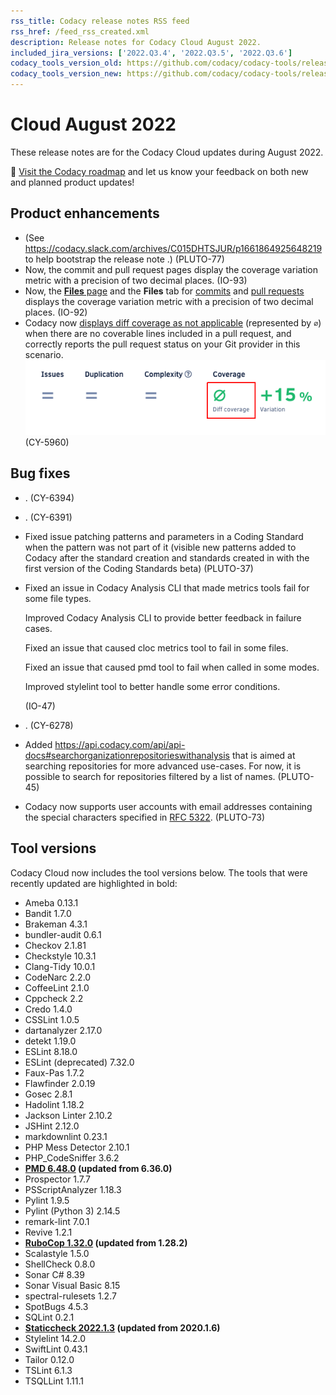 ```yaml
---
rss_title: Codacy release notes RSS feed
rss_href: /feed_rss_created.xml
description: Release notes for Codacy Cloud August 2022.
included_jira_versions: ['2022.Q3.4', '2022.Q3.5', '2022.Q3.6']
codacy_tools_version_old: https://github.com/codacy/codacy-tools/releases/tag/6.2.24
codacy_tools_version_new: https://github.com/codacy/codacy-tools/releases/tag/6.2.59
---
```


# Cloud August 2022

These release notes are for the Codacy Cloud updates during August 2022.

📢 [Visit the Codacy roadmap](https://roadmap.codacy.com) and <span class="skip-vale">let us know</span> your feedback on both new and planned product updates!

<!--TODO Check these issues manually

Jira issues without release notes

Epics:
-   https://codacy.atlassian.net/browse/CY-6336
-   https://codacy.atlassian.net/browse/PLUTO-36
-   https://codacy.atlassian.net/browse/DOCS-18
Bugs and Community Issues:
Others:
-   https://codacy.atlassian.net/browse/CY-6438
-   https://codacy.atlassian.net/browse/CY-6426
-   https://codacy.atlassian.net/browse/CY-6417
-   https://codacy.atlassian.net/browse/CY-6410
-   https://codacy.atlassian.net/browse/CY-6408
-   https://codacy.atlassian.net/browse/CY-6351
-   https://codacy.atlassian.net/browse/CY-6340
-   https://codacy.atlassian.net/browse/CY-6295
-   https://codacy.atlassian.net/browse/CY-6166
-   https://codacy.atlassian.net/browse/CY-5866
-   https://codacy.atlassian.net/browse/CY-4605
-   https://codacy.atlassian.net/browse/CY-3958

Jira issues with disabled release notes

Epics:
-   https://codacy.atlassian.net/browse/IO-95
-   https://codacy.atlassian.net/browse/CY-5701
-   https://codacy.atlassian.net/browse/CY-4844
Bugs and Community Issues:
-   https://codacy.atlassian.net/browse/CY-6459
-   https://codacy.atlassian.net/browse/CY-6454
-   https://codacy.atlassian.net/browse/CY-6439
-   https://codacy.atlassian.net/browse/CY-6402
-   https://codacy.atlassian.net/browse/IO-51
-   https://codacy.atlassian.net/browse/CY-6368
-   https://codacy.atlassian.net/browse/IO-52
-   https://codacy.atlassian.net/browse/CY-6191
-   https://codacy.atlassian.net/browse/CY-6134
-   https://codacy.atlassian.net/browse/CY-5114
-->

## Product enhancements

-   (See https://codacy.slack.com/archives/C015DHTSJUR/p1661864925648219 to help bootstrap the release note .) (PLUTO-77)
-   Now, the commit and pull request pages display the coverage variation metric with a precision of two decimal places. (IO-93)
-   Now, the [**Files** page](../../repositories/files.md) and the **Files** tab for [commits](../../repositories/commits.md#files-tab) and [pull requests](../../repositories/pull-requests.md#files-tab) displays the coverage variation metric with a precision of two decimal places. (IO-92)
-   Codacy now [displays diff coverage as not applicable](../../repositories/pull-requests.md#pull-request-quality-overview) (represented by `∅`) when there are no coverable lines included in a pull request, and correctly reports the pull request status on your Git provider in this scenario. ![Not applicable diff coverage](../images/cy-5960.png) (CY-5960)

## Bug fixes

-   . (CY-6394)
-   . (CY-6391)
-   Fixed issue patching patterns and parameters in a Coding Standard when the pattern was not part of it (visible new patterns added to Codacy after the standard creation and standards created in with the first version of the Coding Standards beta) (PLUTO-37)
-   Fixed an issue in Codacy Analysis CLI that made metrics tools fail for some file types.

    Improved Codacy Analysis CLI to provide better feedback in failure cases.

    Fixed an issue that caused cloc metrics tool to fail in some files.

    Fixed an issue that caused pmd tool to fail when called in some modes.

    Improved stylelint tool to better handle some error conditions.

    (IO-47)

-   . (CY-6278)
-   Added https://api.codacy.com/api/api-docs#searchorganizationrepositorieswithanalysis that is aimed at searching repositories for more advanced use-cases. For now, it is possible to search for repositories filtered by a list of names. (PLUTO-45)
-   Codacy now supports user accounts with email addresses containing the special characters specified in [RFC 5322](https://www.rfc-editor.org/rfc/rfc5322#section-3.4.1). (PLUTO-73)

## Tool versions

Codacy Cloud now includes the tool versions below. The tools that were recently updated are highlighted in bold:

-   Ameba 0.13.1
-   Bandit 1.7.0
-   Brakeman 4.3.1
-   bundler-audit 0.6.1
-   Checkov 2.1.81
-   Checkstyle 10.3.1
-   Clang-Tidy 10.0.1
-   CodeNarc 2.2.0
-   CoffeeLint 2.1.0
-   Cppcheck 2.2
-   Credo 1.4.0
-   CSSLint 1.0.5
-   dartanalyzer 2.17.0
-   detekt 1.19.0
-   ESLint 8.18.0
-   ESLint (deprecated) 7.32.0
-   Faux-Pas 1.7.2
-   Flawfinder 2.0.19
-   Gosec 2.8.1
-   Hadolint 1.18.2
-   Jackson Linter 2.10.2
-   JSHint 2.12.0
-   markdownlint 0.23.1
-   PHP Mess Detector 2.10.1
-   PHP_CodeSniffer 3.6.2
-   **[PMD 6.48.0](https://pmd.sourceforge.io/pmd-6.48.0/pmd_release_notes.html) (updated from 6.36.0)**
-   Prospector 1.7.7
-   PSScriptAnalyzer 1.18.3
-   Pylint 1.9.5
-   Pylint (Python 3) 2.14.5
-   remark-lint 7.0.1
-   Revive 1.2.1
-   **[RuboCop 1.32.0](https://github.com/rubocop/rubocop/releases/tag/v1.32.0) (updated from 1.28.2)**
-   Scalastyle 1.5.0
-   ShellCheck 0.8.0
-   Sonar C# 8.39
-   Sonar Visual Basic 8.15
-   spectral-rulesets 1.2.7
-   SpotBugs 4.5.3
-   SQLint 0.2.1
-   **[Staticcheck 2022.1.3](https://staticcheck.io/changes/2022.1/#2022.1.3) (updated from 2020.1.6)**
-   Stylelint 14.2.0
-   SwiftLint 0.43.1
-   Tailor 0.12.0
-   TSLint 6.1.3
-   TSQLLint 1.11.1
